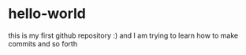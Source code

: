 # hello-world
this is my first github repository :) and I am trying to learn how to make commits and so forth
